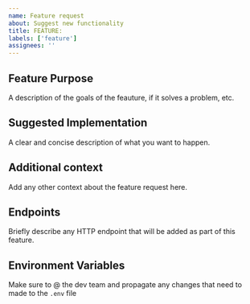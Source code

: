 ```yaml
---
name: Feature request
about: Suggest new functionality
title: FEATURE: 
labels: ['feature']
assignees: ''
---
```


## Feature Purpose
A description of the goals of the feauture, if it solves a problem, etc.

## Suggested Implementation
A clear and concise description of what you want to happen.

## Additional context
Add any other context about the feature request here.

## Endpoints
Briefly describe any HTTP endpoint that will be added as part of this feature.

## Environment Variables
Make sure to @ the dev team and propagate any changes that need to made to the `.env` file
